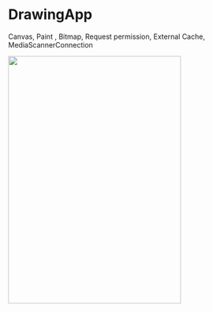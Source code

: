 # DrawingApp
Canvas, Paint , Bitmap, Request permission, External Cache, MediaScannerConnection
<tr>
  <td>
<img src="https://user-images.githubusercontent.com/56538177/199306275-84820a30-32fe-4951-9589-c5d1e779f146.png"  width="350" height="500">
    </td>
 
  
 
  </tr>

